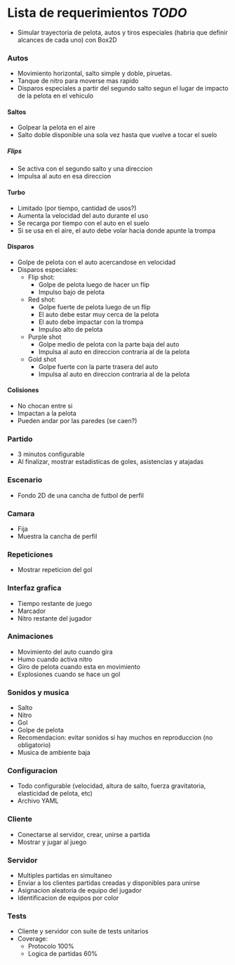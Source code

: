 
# Lista de requerimientos *TODO*

* Simular trayectoria de pelota, autos y tiros especiales (habria que definir alcances de cada uno) con Box2D

### Autos

* Movimiento horizontal, salto simple y doble, piruetas.
* Tanque de nitro para moverse mas rapido
* Disparos especiales a partir del segundo salto segun el lugar de impacto de la pelota en el vehiculo

#### Saltos

* Golpear la pelota en el aire
* Salto doble disponible una sola vez hasta que vuelve a tocar el suelo

##### Flips

* Se activa con el segundo salto y una direccion
* Impulsa al auto en esa direccion

#### Turbo

* Limitado (por tiempo, cantidad de usos?)
* Aumenta la velocidad del auto durante el uso
* Se recarga por tiempo con el auto en el suelo
* Si se usa en el aire, el auto debe volar hacia donde apunte la trompa

#### Disparos

* Golpe de pelota con el auto acercandose en velocidad
* Disparos especiales:
    * Flip shot:
        * Golpe de pelota luego de hacer un flip
        * Impulso bajo de pelota
    * Red shot:
        * Golpe fuerte de pelota luego de un flip
        * El auto debe estar muy cerca de la pelota
        * El auto debe impactar con la trompa
        * Impulso alto de pelota
    * Purple shot
        * Golpe medio de pelota con la parte baja del auto
        * Impulsa al auto en direccion contraria al de la pelota
    * Gold shot
        * Golpe fuerte con la parte trasera del auto
        * Impulsa al auto en direccion contraria al de la pelota

#### Colisiones

* No chocan entre si
* Impactan a la pelota
* Pueden andar por las paredes (se caen?)

### Partido

* 3 minutos configurable
* Al finalizar, mostrar estadisticas de goles, asistencias y atajadas

### Escenario

* Fondo 2D de una cancha de futbol de perfil

### Camara

* Fija
* Muestra la cancha de perfil

### Repeticiones

* Mostrar repeticion del gol

### Interfaz grafica

* Tiempo restante de juego
* Marcador
* Nitro restante del jugador

### Animaciones

* Movimiento del auto cuando gira
* Humo cuando activa nitro
* Giro de pelota cuando esta en movimiento
* Explosiones cuando se hace un gol

### Sonidos y musica

* Salto
* Nitro
* Gol
* Golpe de pelota
* Recomendacion: evitar sonidos si hay muchos en reproduccion (no obligatorio)
* Musica de ambiente baja

### Configuracion

* Todo configurable (velocidad, altura de salto, fuerza gravitatoria, elasticidad de pelota, etc)
* Archivo YAML


### Cliente

* Conectarse al servidor, crear, unirse a partida
* Mostrar y jugar al juego

### Servidor

* Multiples partidas en simultaneo
* Enviar a los clientes partidas creadas y disponibles para unirse
* Asignacion aleatoria de equipo del jugador
* Identificacion de equipos por color

### Tests

* Cliente y servidor con suite de tests unitarios
* Coverage:
    * Protocolo 100%
    * Logica de partidas 60%
  
